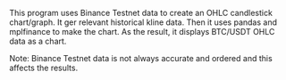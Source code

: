 This program uses Binance Testnet data to create an OHLC candlestick chart/graph. It ger relevant historical kline data. Then it uses pandas and mplfinance to make the chart. As the result, it displays BTC/USDT OHLC data as a chart.

Note: Binance Testnet data is not always accurate and ordered and this affects the results. 

